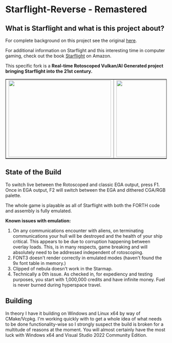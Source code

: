 # Starflight-Reverse - Remastered #

## What is Starflight and what is this project about? ##

For complete background on this project see the original [here](https://github.com/s-macke/starflight-reverse#readme).

For additional information on Starflight and this interesting time in computer gaming, check out the book [Starflight](https://www.amazon.com/Starflight-Exploded-Computer-Gaming-1987-1994/dp/1732355290) on Amazon.

This specific fork is a **Real-time Rotoscoped Vulkan/AI Generated project bringing Starflight into the 21st century.**

<table border="none">
  <tr>
    <td>
      <img src="https://github.com/canadacow/starflight-reverse/assets/664680/16c4c4c4-754f-495d-bb32-7f4aaf4d0296" width="320" height="240"> 
    </td>
    <td>
      <img src="https://github.com/canadacow/starflight-reverse/assets/664680/89d034cf-9e6e-40e3-95e0-fb6e09a68373" width="320" height="240"> 
    </td>
  </tr>  
</table>

## State of the Build ##

To switch live between the Rotoscoped and classic EGA output, press F1. Once in EGA output, F2 will switch between the EGA and dithered CGA/RGB palette.

The whole game is playable as all of Starflight with both the FORTH code and assembly is fully emulated.

**Known issues with emulation:**

1. On any communications encounter with aliens, on terminating communications your hull will be destroyed and the health of your ship critical. This appears to be due to corruption happening between overlay loads. This, is in many respects, game breaking and will absolutely need to be addressed independent of rotoscoping.
2. FONT3 doesn't render correctly in emulated modes (haven't found the 9x font table in memory.)
3. Clipped of nebula doesn't work in the Starmap.
4. Technically a 0th issue. As checked in, for expediency and testing purposes, you start with 1,000,000 credits and have infinite money. Fuel is never burned during hyperspace travel.

## Building ##

In theory I have it building on Windows and Linux x64 by way of CMake/Vcpkg. I'm working quickly with to get a whole idea of what needs to be done functionality-wise so I strongly suspect the build is broken for a multitude of reasons at the moment. You will almost certainly have the most luck with Windows x64 and Visual Studio 2022 Community Edition.
